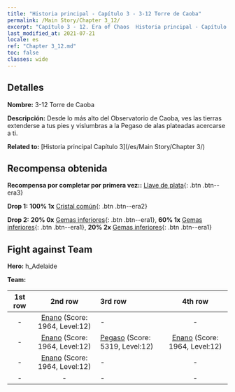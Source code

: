 ```yaml
---
title: "Historia principal - Capítulo 3 - 3-12 Torre de Caoba"
permalink: /Main Story/Chapter 3_12/
excerpt: "Capítulo 3 - 12. Era of Chaos  Historia principal - Capítulo 3_12. 3-12 Torre de Caoba"
last_modified_at: 2021-07-21
locale: es
ref: "Chapter 3_12.md"
toc: false
classes: wide
---
```


## Detalles

 **Nombre:** 3-12 Torre de Caoba

 **Descripción:** Desde lo más alto del Observatorio de Caoba, ves las tierras extenderse a tus pies y vislumbras a la Pegaso de alas plateadas acercarse a ti.

 **Related to:** [Historia principal Capítulo 3](/es/Main Story/Chapter 3/)

## Recompensa obtenida

 **Recompensa por completar por primera vez::** [Llave de plata](/ItemsES/con_693/){: .btn .btn--era3}

 **Drop 1:** **100% 1x** [Cristal común](/ItemsES/mat_11/){: .btn .btn--era2}

 **Drop 2:** **20% 0x** [Gemas inferiores](/ItemsES/mat_4/){: .btn .btn--era1}, **60% 1x** [Gemas inferiores](/ItemsES/mat_4/){: .btn .btn--era1}, **20% 2x** [Gemas inferiores](/ItemsES/mat_4/){: .btn .btn--era1}


## Fight against Team
 **Hero:** h_Adelaide

 **Team:**


  | 1st row | 2nd row | 3rd row | 4th row |
  |:----:|:----:|:----|:----:|
  | - | [Enano](/es/units/Dwarf/) (Score: 1964, Level:12)  | - | - |
  | - | [Enano](/es/units/Dwarf/) (Score: 1964, Level:12)  | [Pegaso](/es/units/Pegasus/) (Score: 5319, Level:12)  | [Enano](/es/units/Dwarf/) (Score: 1964, Level:12)  |
  | - | [Enano](/es/units/Dwarf/) (Score: 1964, Level:12)  | - | - |
  | - | - | - | - |


